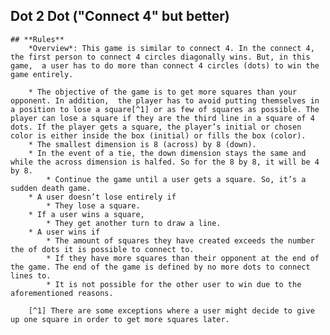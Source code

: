 ## Dot 2 Dot ("Connect 4" but better)
    ## **Rules**
        *Overview*: This game is similar to connect 4. In the connect 4, the first person to connect 4 circles diagonally wins. But, in this game,  a user has to do more than connect 4 circles (dots) to win the game entirely.  

        * The objective of the game is to get more squares than your opponent. In addition,  the player has to avoid putting themselves in a position to lose a square[^1] or as few of squares as possible. The player can lose a square if they are the third line in a square of 4 dots. If the player gets a square, the player’s initial or chosen color is either inside the box (initial) or fills the box (color).   
        * The smallest dimension is 8 (across) by 8 (down).
        * In the event of a tie, the down dimension stays the same and while the across dimension is halfed. So for the 8 by 8, it will be 4 by 8. 
            * Continue the game until a user gets a square. So, it’s a sudden death game.
        * A user doesn’t lose entirely if 
            * They lose a square. 
        * If a user wins a square,  
            * They get another turn to draw a line. 
        * A user wins if 
            * The amount of squares they have created exceeds the number the of dots it is possible to connect to.  
            * If they have more squares than their opponent at the end of the game. The end of the game is defined by no more dots to connect lines to.
            * It is not possible for the other user to win due to the aforementioned reasons.

        [^1] There are some exceptions where a user might decide to give up one square in order to get more squares later.  
